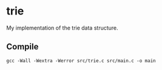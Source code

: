 # trie
My implementation of the trie data structure.

## Compile
`gcc -Wall -Wextra -Werror src/trie.c src/main.c -o main`
